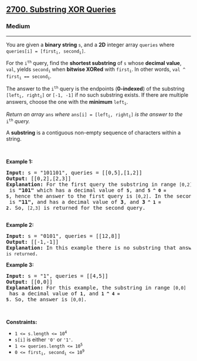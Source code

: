 <h2><a href="https://leetcode.com/problems/substring-xor-queries/">2700. Substring XOR Queries</a></h2><h3>Medium</h3><hr><p>You are given a <strong>binary string</strong> <code>s</code>, and a <strong>2D</strong> integer array <code>queries</code> where <code>queries[i] = [first<sub>i</sub>, second<sub>i</sub>]</code>.</p>

<p>For the <code>i<sup>th</sup></code> query, find the <strong>shortest substring</strong> of <code>s</code> whose <strong>decimal value</strong>, <code>val</code>, yields <code>second<sub>i</sub></code> when <strong>bitwise XORed</strong> with <code>first<sub>i</sub></code>. In other words, <code>val ^ first<sub>i</sub> == second<sub>i</sub></code>.</p>

<p>The answer to the <code>i<sup>th</sup></code> query is the endpoints (<strong>0-indexed</strong>) of the substring <code>[left<sub>i</sub>, right<sub>i</sub>]</code> or <code>[-1, -1]</code> if no such substring exists. If there are multiple answers, choose the one with the <strong>minimum</strong> <code>left<sub>i</sub></code>.</p>

<p><em>Return an array</em> <code>ans</code> <em>where</em> <code>ans[i] = [left<sub>i</sub>, right<sub>i</sub>]</code> <em>is the answer to the</em> <code>i<sup>th</sup></code> <em>query.</em></p>

<p>A <strong>substring</strong> is a contiguous non-empty sequence of characters within a string.</p>

<p>&nbsp;</p>
<p><strong class="example">Example 1:</strong></p>

<pre>
<strong>Input:</strong> s = &quot;101101&quot;, queries = [[0,5],[1,2]]
<strong>Output:</strong> [[0,2],[2,3]]
<strong>Explanation:</strong> For the first query the substring in range <code>[0,2]</code> is <strong>&quot;101&quot;</strong> which has a decimal value of <strong><code>5</code></strong>, and <strong><code>5 ^ 0 = 5</code></strong>, hence the answer to the first query is <code>[0,2]</code>. In the second query, the substring in range <code>[2,3]</code> is <strong>&quot;11&quot;,</strong> and has a decimal value of <strong>3</strong>, and <strong>3<code> ^ 1 = 2</code></strong>.&nbsp;So, <code>[2,3]</code> is returned for the second query. 

</pre>

<p><strong class="example">Example 2:</strong></p>

<pre>
<strong>Input:</strong> s = &quot;0101&quot;, queries = [[12,8]]
<strong>Output:</strong> [[-1,-1]]
<strong>Explanation:</strong> In this example there is no substring that answers the query, hence <code>[-1,-1] is returned</code>.
</pre>

<p><strong class="example">Example 3:</strong></p>

<pre>
<strong>Input:</strong> s = &quot;1&quot;, queries = [[4,5]]
<strong>Output:</strong> [[0,0]]
<strong>Explanation:</strong> For this example, the substring in range <code>[0,0]</code> has a decimal value of <strong><code>1</code></strong>, and <strong><code>1 ^ 4 = 5</code></strong>. So, the answer is <code>[0,0]</code>.
</pre>

<p>&nbsp;</p>
<p><strong>Constraints:</strong></p>

<ul>
	<li><code>1 &lt;= s.length &lt;= 10<sup>4</sup></code></li>
	<li><code>s[i]</code> is either <code>&#39;0&#39;</code> or <code>&#39;1&#39;</code>.</li>
	<li><code>1 &lt;= queries.length &lt;= 10<sup>5</sup></code></li>
	<li><code>0 &lt;= first<sub>i</sub>, second<sub>i</sub> &lt;= 10<sup>9</sup></code></li>
</ul>
